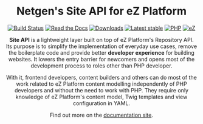 <h1 align="center">Netgen's Site API for eZ Platform</h1>

<div align="center">

[![Build Status](https://img.shields.io/travis/netgen/ezplatform-site-api.svg?style=popout)](https://travis-ci.org/netgen/ezplatform-site-api)
[![Read the Docs](https://img.shields.io/readthedocs/pip.svg?style=popout)](https://docs.netgen.io/projects/site-api/en/latest/)
[![Downloads](https://img.shields.io/packagist/dt/netgen/ezplatform-site-api.svg?style=popout)](https://packagist.org/packages/netgen/ezplatform-site-api)
[![Latest stable](https://img.shields.io/packagist/v/netgen/ezplatform-site-api.svg?style=popout)](https://packagist.org/packages/netgen/ezplatform-site-api)
[![PHP](https://img.shields.io/badge/php-%3E%3D%205.6-8892BF.svg?style=popout)](https://secure.php.net/)
[![eZ](https://img.shields.io/badge/eZ%20Platform-%3E%3D%201.0-orange.svg?style=popout)](https://ezplatform.com/)

</div>

<p style="text-align:center">
<strong>Site API</strong> is a lightweight layer built on top of eZ Platform's Repository API. Its purpose is to
simplify the implementation of everyday use cases, remove the boilerplate code and provide better
<strong>developer experience</strong> for building websites. It lowers the entry barrier for newcomers and opens
most of the development process to roles other than PHP developer.
</p>

<p style="text-align:center">
With it, frontend developers, content builders and others can do most of the work related to
eZ Platform content modelling independently of PHP developers and without the need to work with PHP.
They require only knowledge of eZ Platform's content model, Twig templates and view configuration
in YAML.
</p>

<p style="text-align:center">
Find out more on the <a href="https://docs.netgen.io/projects/site-api">documentation site</a>.
</p>
